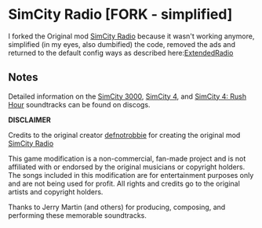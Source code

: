 # SimCity Radio [FORK - simplified]
I forked the Original mod [SimCity Radio](https://mods.paradoxplaza.com/mods/76446/Windows) because it wasn't working anymore,
simplified (in my eyes, also dumbified) the code, removed the ads and returned to the default config ways as described here:[ExtendedRadio](https://github.com/AlphaGaming7780/ExtendedRadio/wiki/Custom-Radio)

## Notes

Detailed information on the [SimCity 3000](https://www.discogs.com/release/5394990-Various-SimCity-3000), [SimCity 4](https://www.discogs.com/release/7964896-Various-SimCity-4), and [SimCity 4: Rush Hour](https://www.discogs.com/release/3849468-Various-SimCity-4-Rush-Hour-Soundtrack) soundtracks can be found on discogs.


**DISCLAIMER**

Credits to the original creator [defnotrobbie](https://mods.paradoxplaza.com/authors/defnotrobbie?orderBy=desc&sortBy=best) 
for creating the original mod [SimCity Radio](https://mods.paradoxplaza.com/mods/76446/Windows)

This game modification is a non-commercial, fan-made project and is not affiliated with or endorsed by the original musicians or copyright holders. The songs included in this modification are for entertainment purposes only and are not being used for profit. All rights and credits go to the original artists and copyright holders.

Thanks to Jerry Martin (and others) for producing, composing, and performing these memorable soundtracks.
